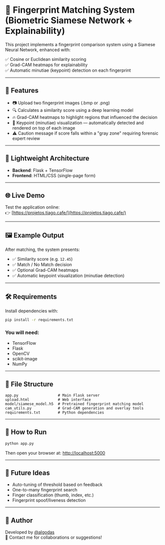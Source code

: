 # 🧬 Fingerprint Matching System (Biometric Siamese Network + Explainability)

This project implements a fingerprint comparison system using a Siamese Neural Network, enhanced with:

✅ Cosine or Euclidean similarity scoring  
✅ Grad-CAM heatmaps for explainability  
✅ Automatic minutiae (keypoint) detection on each fingerprint  

---

## 🚀 Features

- 📷 Upload two fingerprint images (.bmp or .png)  
- 🔍 Calculates a similarity score using a deep learning model  
- 🔥 Grad-CAM heatmaps to highlight regions that influenced the decision  
- 🧬 Keypoint (minutiae) visualization — automatically detected and rendered on top of each image  
- ⚠️ Caution message if score falls within a "gray zone" requiring forensic expert review  

---

## 🧪 Lightweight Architecture

- **Backend**: Flask + TensorFlow  
- **Frontend**: HTML/CSS (single-page form)  

---

## 🌐 Live Demo

Test the application online:  
👉 [https://projetos.tiago.cafe/](https://projetos.tiago.cafe/)

---

## 🖼️ Example Output

After matching, the system presents:

- ✅ Similarity score (e.g. `12.45`)  
- ✅ Match / No Match decision  
- ✅ Optional Grad-CAM heatmaps  
- ✅ Automatic keypoint visualization (minutiae detection)  

---

## 🛠 Requirements

Install dependencies with:

```bash
pip install -r requirements.txt
```

### You will need:

- TensorFlow  
- Flask  
- OpenCV  
- scikit-image  
- NumPy  

---

## 📁 File Structure

```
app.py                  # Main Flask server  
upload.html             # Web interface  
model/siamese_model.h5  # Pretrained fingerprint matching model  
cam_utils.py            # Grad-CAM generation and overlay tools  
requirements.txt        # Python dependencies  
```

---

## 📡 How to Run

```bash
python app.py
```

Then open your browser at: [http://localhost:5000](http://localhost:5000)

---

## 🧪 Future Ideas

- Auto-tuning of threshold based on feedback  
- One-to-many fingerprint search  
- Finger classification (thumb, index, etc.)  
- Fingerprint spoof/liveness detection  

---

## 👤 Author

Developed by [@algodas](https://www.linkedin.com/in/algodas)  
💬 Contact me for collaborations or suggestions!
